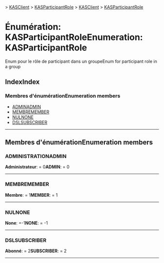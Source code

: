 <span data-ttu-id="7274f-101">[](../README.md) > [KASClient](../modules/kasclient.md) > [KASParticipantRole](../enums/kasclient.kasparticipantrole.md)</span><span class="sxs-lookup"><span data-stu-id="7274f-101">[](../README.md) > [KASClient](../modules/kasclient.md) > [KASParticipantRole](../enums/kasclient.kasparticipantrole.md)</span></span>

# <a name="enumeration-kasparticipantrole"></a><span data-ttu-id="7274f-102">Énumération: KASParticipantRole</span><span class="sxs-lookup"><span data-stu-id="7274f-102">Enumeration: KASParticipantRole</span></span>

<span data-ttu-id="7274f-103">Enum pour le rôle de participant dans un groupe</span><span class="sxs-lookup"><span data-stu-id="7274f-103">Enum for participant role in a group</span></span>
## <a name="index"></a><span data-ttu-id="7274f-104">Index</span><span class="sxs-lookup"><span data-stu-id="7274f-104">Index</span></span>

### <a name="enumeration-members"></a><span data-ttu-id="7274f-105">Membres d'énumération</span><span class="sxs-lookup"><span data-stu-id="7274f-105">Enumeration members</span></span>

* [<span data-ttu-id="7274f-106">ADMIN</span><span class="sxs-lookup"><span data-stu-id="7274f-106">ADMIN</span></span>](kasclient.kasparticipantrole.md#admin)
* [<span data-ttu-id="7274f-107">MEMBRE</span><span class="sxs-lookup"><span data-stu-id="7274f-107">MEMBER</span></span>](kasclient.kasparticipantrole.md#member)
* [<span data-ttu-id="7274f-108">NUL</span><span class="sxs-lookup"><span data-stu-id="7274f-108">NONE</span></span>](kasclient.kasparticipantrole.md#none)
* [<span data-ttu-id="7274f-109">DSL</span><span class="sxs-lookup"><span data-stu-id="7274f-109">SUBSCRIBER</span></span>](kasclient.kasparticipantrole.md#subscriber)

---

## <a name="enumeration-members"></a><span data-ttu-id="7274f-110">Membres d'énumération</span><span class="sxs-lookup"><span data-stu-id="7274f-110">Enumeration members</span></span>

<a id="admin"></a>

###  <a name="admin"></a><span data-ttu-id="7274f-111">ADMINISTRATION</span><span class="sxs-lookup"><span data-stu-id="7274f-111">ADMIN</span></span>

<span data-ttu-id="7274f-112">**Administrateur**: = 0</span><span class="sxs-lookup"><span data-stu-id="7274f-112">**ADMIN**:  = 0</span></span>

___

<a id="member"></a>

###  <a name="member"></a><span data-ttu-id="7274f-113">MEMBRE</span><span class="sxs-lookup"><span data-stu-id="7274f-113">MEMBER</span></span>

<span data-ttu-id="7274f-114">**Membre**: = 1</span><span class="sxs-lookup"><span data-stu-id="7274f-114">**MEMBER**:  = 1</span></span>

___

<a id="none"></a>

###  <a name="none"></a><span data-ttu-id="7274f-115">NUL</span><span class="sxs-lookup"><span data-stu-id="7274f-115">NONE</span></span>

<span data-ttu-id="7274f-116">**None**: =-1</span><span class="sxs-lookup"><span data-stu-id="7274f-116">**NONE**:  =  -1</span></span>

___

<a id="subscriber"></a>

###  <a name="subscriber"></a><span data-ttu-id="7274f-117">DSL</span><span class="sxs-lookup"><span data-stu-id="7274f-117">SUBSCRIBER</span></span>

<span data-ttu-id="7274f-118">**Abonné**: = 2</span><span class="sxs-lookup"><span data-stu-id="7274f-118">**SUBSCRIBER**:  = 2</span></span>

___

